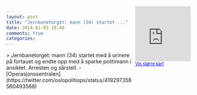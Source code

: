 ```yaml
---
layout: post
title: "Jernbanetorget: mann (34) startet ..."
date: 2014-01-03 18:40
comments: true
categories: 
---
```

<div style="float:right; margin:5px; position:relative;top:-130px;"><iframe width="150" height="150" frameborder="0" scrolling="no" marginheight="0" marginwidth="0" src="http://maps.google.com/maps?q=Jernbanetorget,+Oslo&hl=no&t=m&z=14&output=embed&iwloc=&"></iframe><br/><small><a href="http://maps.google.com/maps?q=Jernbanetorget,+Oslo&hl=no&t=m&z=14&source=embed&iwloc=A" style="color:#0000FF;text-align:left" target="_new">Vis st&oslash;rre kart</a></small></div>
> Jernbanetorget: mann (34) startet med å urinere på fortauet og endte opp med å sparke politimann i ansiktet. Arresten og sårstell.
- [Operasjonssentralen](https://twitter.com/oslopolitiops/status/419297358560493568)
